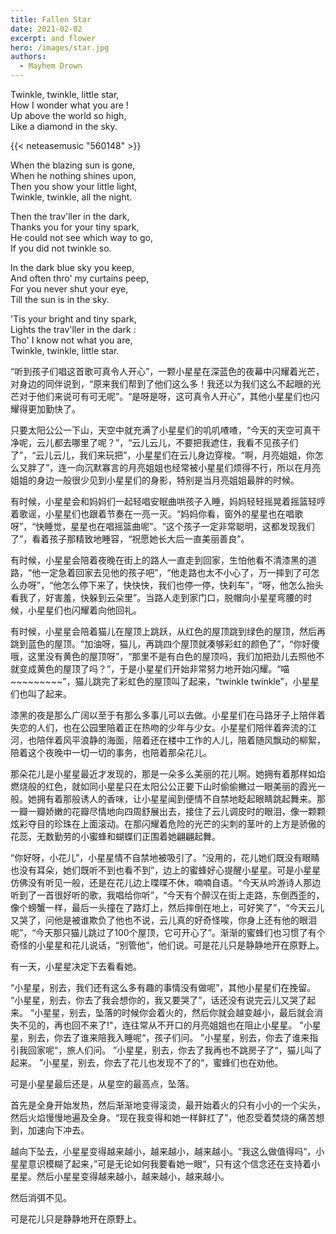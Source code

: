 ```yaml
---
title: Fallen Star
date: 2021-02-02
excerpt: and flower
hero: /images/star.jpg
authors:
  - Mayhem Drown
---
```


Twinkle, twinkle, little star, <br>
How I wonder what you are ! <br>
Up above the world so high, <br>
Like a diamond in the sky.

{{< neteasemusic "560148" >}}

When the blazing sun is gone, <br>
When he nothing shines upon, <br>
Then you show your little light, <br>
Twinkle, twinkle, all the night.

Then the trav'ller in the dark, <br>
Thanks you for your tiny spark, <br>
He could not see which way to go, <br>
If you did not twinkle so.

In the dark blue sky you keep, <br>
And often thro' my curtains peep, <br>
For you never shut your eye, <br>
Till the sun is in the sky.

'Tis your bright and tiny spark, <br>
Lights the trav'ller in the dark : <br>
Tho' I know not what you are, <br>
Twinkle, twinkle, little star.

“听到孩子们唱这首歌可真令人开心”，一颗小星星在深蓝色的夜幕中闪耀着光芒，对身边的同伴说到，“原来我们帮到了他们这么多！我还以为我们这么不起眼的光芒对于他们来说可有可无呢”。“是呀是呀，这可真令人开心”，其他小星星们也闪耀得更加勤快了。

只要太阳公公一下山，天空中就充满了小星星们的叽叽喳喳，“今天的天空可真干净呢，云儿都去哪里了呢？”，“云儿云儿，不要把我遮住，我看不见孩子们了”，“云儿云儿，我们来玩把”，小星星们在云儿身边穿梭。“啊，月亮姐姐，你怎么又胖了”，连一向沉默寡言的月亮姐姐也经常被小星星们烦得不行，所以在月亮姐姐的身边一般很少见到小星星们的身影，特别是当月亮姐姐最胖的时候。

有时候，小星星会和妈妈们一起轻唱安眠曲哄孩子入睡，妈妈轻轻摇晃着摇篮轻哼着歌谣，小星星们也跟着节奏在一亮一灭。“妈妈你看，窗外的星星也在唱歌呀”，“快睡觉，星星也在唱摇篮曲呢”。“这个孩子一定非常聪明，这都发现我们了”，看着孩子那精致地睡容，“祝愿她长大后一直美丽善良”。

有时候，小星星会陪着夜晚在街上的路人一直走到回家，生怕他看不清漆黑的道路，“他一定急着回家去见他的孩子吧”，“他走路也太不小心了，万一摔到了可怎么办呀”，“他怎么停下来了，快快快，我们也停一停，快刹车”，“呀，他怎么抬头看我了，好害羞，快躲到云朵里”。当路人走到家门口，脱帽向小星星弯腰的时候，小星星们也闪耀着向他回礼。

有时候，小星星会陪着猫儿在屋顶上跳跃，从红色的屋顶跳到绿色的屋顶，然后再跳到蓝色的屋顶。“加油呀，猫儿，再跳四个屋顶就凑够彩虹的颜色了”，“你好傻哦，这里没有黄色的屋顶呀”，“那里不是有白色的屋顶吗，我们加把劲儿去照他不就变成黄色的屋顶了吗？”，于是小星星们开始非常努力地开始闪耀。“喵~~~~~~~~~”，猫儿跳完了彩虹色的屋顶叫了起来，“twinkle twinkle”，小星星们也叫了起来。

漆黑的夜是那么广阔以至于有那么多事儿可以去做。小星星们在马路牙子上陪伴着失恋的人们，也在公园里陪着正在热吻的少年与少女。小星星们陪伴着奔流的江河，也陪伴着风平浪静的海面，陪着还在楼中工作的人儿，陪着随风飘动的柳絮，陪着这个夜晚中一切一切的事务，也陪着那朵花儿。

那朵花儿是小星星最近才发现的，那是一朵多么美丽的花儿啊。她拥有着那样如焰燃烧般的红色，就如同小星星只在太阳公公正要下山时偷偷撇过一眼美丽的霞光一般。她拥有着那般诱人的香味，让小星星闻到便情不自禁地眨起眼睛跳起舞来。那一瓣一瓣娇嫩的花瓣尽情地向四周舒展出去，接住了云儿调皮时的眼泪，像一颗颗炫彩夺目的珍珠在上面滚动。在那闪耀着危险的光芒的尖刺的茎叶的上方是骄傲的花蕊，无数勤劳的小蜜蜂和蝴蝶们正围着她翩翩起舞。

“你好呀，小花儿”，小星星情不自禁地被吸引了。“没用的，花儿她们既没有眼睛也没有耳朵，她们既听不到也看不到”，边上的蜜蜂好心提醒小星星。可是小星星仿佛没有听见一般，还是在花儿边上喋喋不休，喃喃自语。“今天从吟游诗人那边听到了一首很好听的歌，我唱给你听”，“今天有个醉汉在街上走路，东倒西歪的，像个螃蟹一样，最后一头撞在了路灯上，然后摔倒在地上，可好笑了”，“今天云儿又哭了，问他是被谁欺负了他也不说，云儿真的好奇怪唉，你身上还有他的眼泪呢”，“今天那只猫儿跳过了100个屋顶，它可开心了”。渐渐的蜜蜂们也习惯了有个奇怪的小星星和花儿说话，“别管他”，他们说。可是花儿只是静静地开在原野上。

有一天，小星星决定下去看看她。

“小星星，别去，我们还有这么多有趣的事情没有做呢”，其他小星星们在挽留。
“小星星，别去，你去了我会想你的，我又要哭了”，话还没有说完云儿又哭了起来。
“小星星，别去，坠落的时候你会着火的，然后你就会越变越小，最后就会消失不见的，再也回不来了!"，连往常从不开口的月亮姐姐也在阻止小星星。
”小星星，别去，你去了谁来陪我入睡呢“，孩子们问。
”小星星，别去，你去了谁来指引我回家呢“，旅人们问。
”小星星，别去，你去了我再也不跳房子了“，猫儿叫了起来。
”小星星，别去，你去了花儿也发现不了的“，蜜蜂们也在劝他。

可是小星星最后还是，从星空的最高点，坠落。

首先是全身开始发热，然后渐渐地变得滚烫，最开始着火的只有小小的一个尖头，然后火焰慢慢地遍及全身。“现在我变得和她一样鲜红了”，他忍受着焚烧的痛苦想到，加速向下冲去。

越向下坠去，小星星变得越来越小，越来越小，越来越小。“我这么做值得吗“，小星星意识模糊了起来，”可是无论如何我要看她一眼“，只有这个信念还在支持着小星星。然后小星星变得越来越小，越来越小，越来越小。

然后消弭不见。

可是花儿只是静静地开在原野上。
